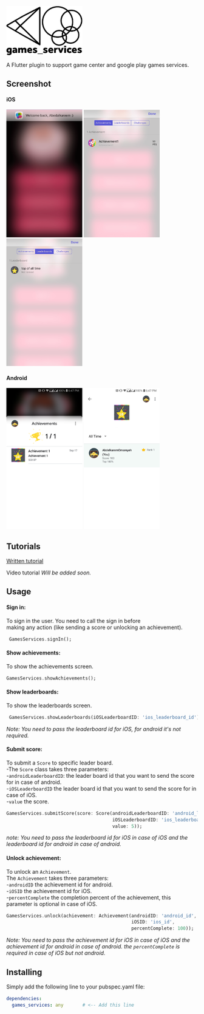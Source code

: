 <img src="https://github.com/Abedalkareem/games_services/raw/master/logo.png" width="200"/>

A Flutter plugin to support game center and google play games services.  

## Screenshot  
#### iOS  
<img src="https://raw.githubusercontent.com/Abedalkareem/games_services/master/screenshots/screenshot1.png" width="200"/> <img src="https://raw.githubusercontent.com/Abedalkareem/games_services/master/screenshots/screenshot2.png" width="200"/> <img src="https://raw.githubusercontent.com/Abedalkareem/games_services/master/screenshots/screenshot3.png" width="200"/>  
#### Android  
<img src="https://raw.githubusercontent.com/Abedalkareem/games_services/master/screenshots/screenshot4.png" width="200"/> <img src="https://raw.githubusercontent.com/Abedalkareem/games_services/master/screenshots/screenshot5.png" width="200"/>  

## Tutorials  

[Written tutorial](https://bit.ly/2yv1C00)  

Video tutorial
*Will be added soon.*  

## Usage  
#### Sign in:  
To sign in the user. You need to call the sign in before  
making any action (like sending a score or unlocking an achievement).  
``` dart
 GamesServices.signIn();
```  

#### Show achievements:
To show the achievements screen.  
``` dart
GamesServices.showAchievements();
```  

#### Show leaderboards:
To show the leaderboards screen.  
``` dart
 GamesServices.showLeaderboards(iOSLeaderboardID: 'ios_leaderboard_id');
```  
*Note: You need to pass the leaderboard id for iOS, for android it's not required.*  

#### Submit score:  
To submit a ```Score``` to specific leader board.  
-The ```Score``` class takes three parameters:  
-```androidLeaderboardID```: the leader board id that you want to send the score for in case of android.  
-```iOSLeaderboardID``` the leader board id that you want to send the score for in case of iOS.  
-```value``` the score.  

``` dart
GamesServices.submitScore(score: Score(androidLeaderboardID: 'android_leaderboard_id',
                                       iOSLeaderboardID: 'ios_leaderboard_id',
                                       value: 5));
```  
  
*note: You need to pass the leaderboard id for iOS in case of iOS and the leaderboard id for android in case of android.*  

#### Unlock achievement:  
To unlock an ```Achievement```.  
The ```Achievement``` takes three parameters:  
-```androidID``` the achievement id for android.  
-```iOSID``` the achievement id for iOS.  
-```percentComplete``` the completion percent of the achievement, this parameter is optional in case of iOS.  

``` dart
GamesServices.unlock(achievement: Achievement(androidID: 'android_id',
                                              iOSID: 'ios_id',
                                              percentComplete: 100)); 
```  
  

*Note: You need to pass the achievement id for iOS in case of iOS and the achievement id for android in case of android.
the ```percentComplete``` is required in case of iOS but not android.*  

## Installing  
Simply add the following line to your pubspec.yaml file:  
``` yaml
dependencies:
  games_services: any       # <-- Add this line
```
  
